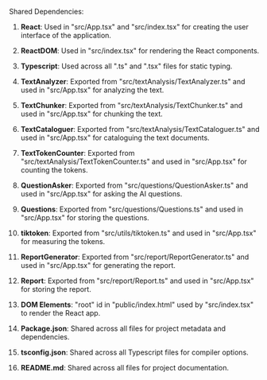 Shared Dependencies:

1. **React**: Used in "src/App.tsx" and "src/index.tsx" for creating the user interface of the application.

2. **ReactDOM**: Used in "src/index.tsx" for rendering the React components.

3. **Typescript**: Used across all ".ts" and ".tsx" files for static typing.

4. **TextAnalyzer**: Exported from "src/textAnalysis/TextAnalyzer.ts" and used in "src/App.tsx" for analyzing the text.

5. **TextChunker**: Exported from "src/textAnalysis/TextChunker.ts" and used in "src/App.tsx" for chunking the text.

6. **TextCataloguer**: Exported from "src/textAnalysis/TextCataloguer.ts" and used in "src/App.tsx" for cataloguing the text documents.

7. **TextTokenCounter**: Exported from "src/textAnalysis/TextTokenCounter.ts" and used in "src/App.tsx" for counting the tokens.

8. **QuestionAsker**: Exported from "src/questions/QuestionAsker.ts" and used in "src/App.tsx" for asking the AI questions.

9. **Questions**: Exported from "src/questions/Questions.ts" and used in "src/App.tsx" for storing the questions.

10. **tiktoken**: Exported from "src/utils/tiktoken.ts" and used in "src/App.tsx" for measuring the tokens.

11. **ReportGenerator**: Exported from "src/report/ReportGenerator.ts" and used in "src/App.tsx" for generating the report.

12. **Report**: Exported from "src/report/Report.ts" and used in "src/App.tsx" for storing the report.

13. **DOM Elements**: "root" id in "public/index.html" used by "src/index.tsx" to render the React app.

14. **Package.json**: Shared across all files for project metadata and dependencies.

15. **tsconfig.json**: Shared across all Typescript files for compiler options.

16. **README.md**: Shared across all files for project documentation.